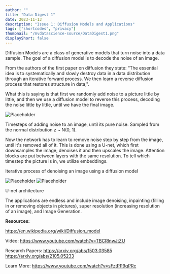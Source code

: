 ```yaml
---
author: ""
title: "Data Digest 1"
date: 2023-11-13
description: "Issue 1: Diffusion Models and Applications"
tags: ["shortcodes", "privacy"]
thumbnail: "/mvdatascience-source/DataDigest1.png"
displayShort: false
---
```

Diffusion Models are a class of generative models that turn noise into a
data sample. The goal of a diffusion model is to decode the noise of an
image.

From the authors of the first paper on diffusion they state: “The
essential idea is to systematically and slowly destroy data in a data
distribution through an iterative forward process. We then learn a
reverse diffusion process that restores structure in data,".

What this is saying is that first we randomly add noise to a picture
little by little, and then we use a diffusion model to reverse this
process, decoding the noise little by little, until we have the final
image.

![Placeholder](mvdatascience-source/static/Img1.png)

Timesteps of adding noise to an image, until its pure noise. Sampled
from the normal distribution z ~ N(0, 1).

Now the network has to learn to remove noise step by step from the
image, until it's removed all of it. This is done using a U-net, which
first downsamples the image, denoises it and then upscales the image.
Attention blocks are put between layers with the same resolution. To
tell which timestep the picture is in, we utilize embeddings.

Iterative process of denoising an image using a diffusion model


![Placeholder](mvdatascience-source/static/Img2.png)
![Placeholder](mvdatascience-source/static/Img3.png)

U-net architecture

The applications are endless and include image denoising, inpainting (filling in or removing objects in pictures), super resolution (increasing resolution of an image), and Image Generation.

<b>Resources: </b>

https://en.wikipedia.org/wiki/Diffusion_model

Video: https://www.youtube.com/watch?v=TBCRlnwJtZU 

Research Papers: https://arxiv.org/abs/1503.03585 https://arxiv.org/abs/2105.05233

Learn More: https://www.youtube.com/watch?v=sFztPP9qPRc
